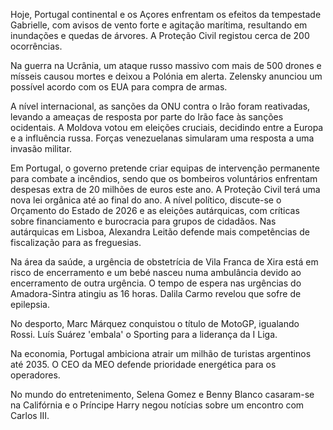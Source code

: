 Hoje, Portugal continental e os Açores enfrentam os efeitos da tempestade Gabrielle, com avisos de vento forte e agitação marítima, resultando em inundações e quedas de árvores. A Proteção Civil registou cerca de 200 ocorrências.

Na guerra na Ucrânia, um ataque russo massivo com mais de 500 drones e mísseis causou mortes e deixou a Polónia em alerta. Zelensky anunciou um possível acordo com os EUA para compra de armas.

A nível internacional, as sanções da ONU contra o Irão foram reativadas, levando a ameaças de resposta por parte do Irão face às sanções ocidentais. A Moldova votou em eleições cruciais, decidindo entre a Europa e a influência russa. Forças venezuelanas simularam uma resposta a uma invasão militar.

Em Portugal, o governo pretende criar equipas de intervenção permanente para combate a incêndios, sendo que os bombeiros voluntários enfrentam despesas extra de 20 milhões de euros este ano. A Proteção Civil terá uma nova lei orgânica até ao final do ano. A nível político, discute-se o Orçamento do Estado de 2026 e as eleições autárquicas, com críticas sobre financiamento e burocracia para grupos de cidadãos.  Nas autárquicas em Lisboa, Alexandra Leitão defende mais competências de fiscalização para as freguesias.

Na área da saúde, a urgência de obstetrícia de Vila Franca de Xira está em risco de encerramento e um bebé nasceu numa ambulância devido ao encerramento de outra urgência. O tempo de espera nas urgências do Amadora-Sintra atingiu as 16 horas. Dalila Carmo revelou que sofre de epilepsia.

No desporto, Marc Márquez conquistou o título de MotoGP, igualando Rossi. Luís Suárez 'embala' o Sporting para a liderança da I Liga.

Na economia, Portugal ambiciona atrair um milhão de turistas argentinos até 2035. O CEO da MEO defende prioridade energética para os operadores.

No mundo do entretenimento, Selena Gomez e Benny Blanco casaram-se na Califórnia e o Príncipe Harry negou notícias sobre um encontro com Carlos III.